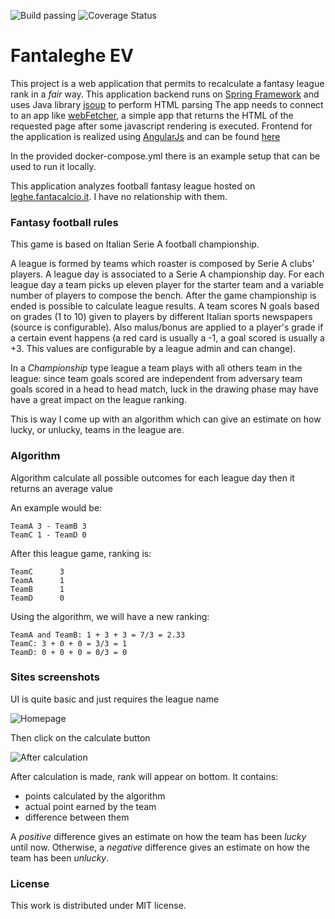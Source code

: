 ![Build passing](https://github.com/antpas14/fantalegheEV/actions/workflows/master.yml/badge.svg)
![Coverage Status](https://codecov.io/gh/antpas14/fantalegheEV/branch/master/graph/badge.svg?token=Vq0xlNvpFJ)

# Fantaleghe EV

This project is a web application that permits to recalculate a fantasy league rank in a *fair* way.
This application backend runs on <a href="spring.io">Spring Framework</a> and uses Java library <a href="https://jsoup.org">jsoup</a> to perform HTML parsing
The app needs to connect to an app like <a href="https://github.com/antpas14/webFetcher">webFetcher</a>, a simple app that returns the HTML of the requested page after some javascript rendering is executed.
Frontend for the application is realized using <a href="https://angularjs.org/">AngularJs</a> and can be found <a href="https://github.com/antpas14/fantalegheEV-ui">here</a>

In the provided docker-compose.yml there is an example setup that can be used to run it locally. 

This application analyzes football fantasy league hosted on <a href="http://leghe.fantacalcio.it">leghe.fantacalcio.it</a>. I have no relationship with them.  

### Fantasy football rules
This game is based on Italian Serie A football championship.

A league is formed by teams which roaster is composed by Serie A clubs' players.
A league day is associated to a Serie A championship day. For each league day a team picks up eleven player for the starter team and a variable number of players to compose the bench.
After the game championship is ended is possible to calculate league results.
A team scores N goals based on grades (1 to 10) given to players by different Italian sports newspapers (source is configurable). Also malus/bonus are applied to a player's grade if a certain event happens (a red card is usually a -1, a goal scored is usually a +3. This values are configurable by a league admin and can change).

In a *Championship* type league a team plays with all others team in the league: since team goals scored are independent from adversary team goals scored in a head to head match, luck in the drawing phase may have have a great impact on the league ranking.

This is way I come up with an algorithm which can give an estimate on how lucky, or unlucky, teams in the league are.
### Algorithm

Algorithm calculate all possible outcomes for each league day then it returns an average value

An example would be:
   
    TeamA 3 - TeamB 3
    TeamC 1 - TeamD 0
   
After this league game, ranking is:

    TeamC      3 
    TeamA      1    
    TeamB      1 
    TeamD      0 

Using the algorithm, we will have a new ranking:
    
    TeamA and TeamB: 1 + 3 + 3 = 7/3 = 2.33
    TeamC: 3 + 0 + 0 = 3/3 = 1
    TeamD: 0 + 0 + 0 = 0/3 = 0
    
### Sites screenshots
UI is quite basic and just requires the league name

![Homepage](docs/images/fantaleghe_empty.png)

Then click on the calculate button

![After calculation](docs/images/fantaleghe_filled.png)

After calculation is made, rank will appear on bottom. It contains:
* points calculated by the algorithm 
* actual point earned by the team
* difference between them

A *positive* difference gives an estimate on how the team has been *lucky* until now. Otherwise, a *negative* difference gives an estimate on how the team has been *unlucky*.

### License

This work is distributed under MIT license.
